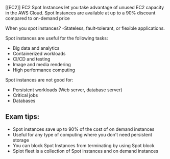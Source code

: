 [[EC2]]
EC2 Spot Instances let you take advantage of unused EC2 capacity in the AWS Cloud. Spot Instances are available at up to a 90% discount compared to on-demand price

When you spot instances?
-Stateless, fault-tolerant, or flexible applications.

Spot instances are useful for the following tasks:
- Big data and analytics
- Containerized workloads
- CI/CD and testing
- Image and media rendering
- High performance computing

Spot instances are not good for:
- Persistent workloads (Web server, database server)
- Critical jobs
- Databases
## Exam tips:
- Spot instances save up to 90% of the cost of on demand instances
- Useful for any type of computing where you don't need persistent storage
- You can block Spot Instances from terminating by using Spot block
- Splot fleet is a collection of Spot instances and on demand instances
